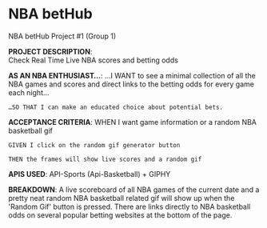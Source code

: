 # NBA betHub
NBA betHub Project #1 (Group 1)

**PROJECT DESCRIPTION**:   
	Check Real Time Live NBA scores and betting odds

**AS AN NBA ENTHUSIAST…**:
	…I WANT to see a minimal collection of all the NBA games and scores and direct links to the betting odds for every
	game each night…

	…SO THAT I can make an educated choice about potential bets.

**ACCEPTANCE CRITERIA**:
	WHEN I want game information or a random NBA basketball gif

	GIVEN I click on the random gif generator button

	THEN the frames will show live scores and a random gif

**APIS USED**:
	API-Sports (Api-Basketball) + GIPHY

**BREAKDOWN**:
	A live scoreboard of all NBA games of the current date and a pretty neat random NBA basketball related gif will show up when the 'Random Gif' button is pressed.
	There are links directly to NBA basketball odds on several popular betting websites at the bottom of the page.
